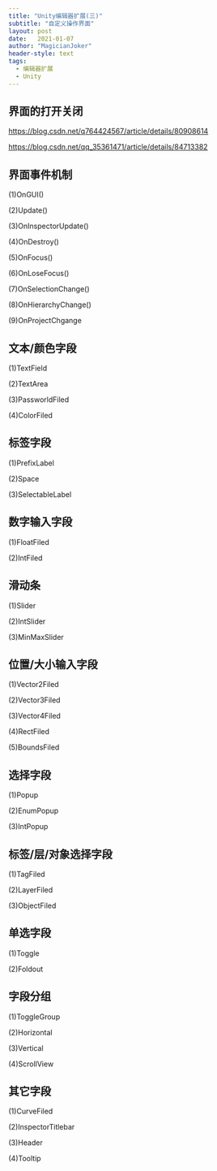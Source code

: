 ```yaml
---
title: "Unity编辑器扩展(三)"
subtitle: "自定义操作界面"
layout: post
date:   2021-01-07
author: "MagicianJoker"
header-style: text
tags:
  - 编辑器扩展
  - Unity
---
```


## 界面的打开关闭

https://blog.csdn.net/q764424567/article/details/80908614

https://blog.csdn.net/qq_35361471/article/details/84713382

## 界面事件机制

(1)OnGUI()

(2)Update()

(3)OnInspectorUpdate()

(4)OnDestroy()

(5)OnFocus()

(6)OnLoseFocus()

(7)OnSelectionChange()

(8)OnHierarchyChange()

(9)OnProjectChgange



## 文本/颜色字段

(1)TextField

(2)TextArea

(3)PassworldFiled

(4)ColorFiled



## 标签字段

(1)PrefixLabel

(2)Space

(3)SelectableLabel



## 数字输入字段

(1)FloatFiled

(2)IntFiled



## 滑动条

(1)Slider

(2)IntSlider

(3)MinMaxSlider



## 位置/大小输入字段

(1)Vector2Filed

(2)Vector3Filed

(3)Vector4Filed

(4)RectFiled

(5)BoundsFiled



## 选择字段

(1)Popup

(2)EnumPopup

(3)IntPopup



## 标签/层/对象选择字段

(1)TagFiled

(2)LayerFiled

(3)ObjectFiled



## 单选字段

(1)Toggle

(2)Foldout



## 字段分组

(1)ToggleGroup

(2)Horizontal

(3)Vertical

(4)ScrollView



## 其它字段

(1)CurveFiled

(2)InspectorTitlebar

(3)Header

(4)Tooltip









